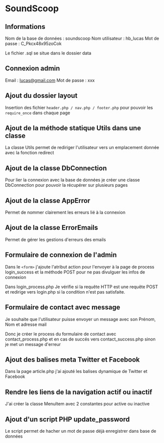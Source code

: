 # SoundScoop

## Informations
Nom de la base de données : soundscoop
Nom utilisateur : hb_lucas
Mot de passe : C_Pkcx48x95zoCok

Le fichier .sql se situe dans le dossier data

## Connexion admin
Email : lucas@gmail.com
Mot de passe : xxx

## Ajout du dossier layout
Insertion des fichier ```header.php / nav.php / footer.php``` pour pouvoir les ```require_once``` dans chaque page

## Ajout de la méthode statique Utils dans une classe
La classe Utils permet de rediriger l'utilisateur vers un emplacement donnée avec la fonction redirect

## Ajout de la classe DbConnection
Pour lier la connexion avec la base de données je créer une classe DbConnection pour pouvoir la récupérer sur plusieurs pages

## Ajout de la classe AppError
Permet de nommer clairement les erreurs lié à la connexion

## Ajout de la classe ErrorEmails
Permet de gérer les gestions d'erreurs des emails

## Formulaire de connexion de l'admin
Dans le ```<form>``` j'ajoute l'atribut action pour l'envoyer à la page de process login_success et la méthode POST pour ne pas divulguer les infos de connexion

Dans login_process.php
Je vérifie si la requête HTTP est une requête POST et redirige vers login.php si la condition n'est pas satisfaite.

## Formulaire de contact avec message
Je souhaite que l'utilisateur puisse envoyer un message avec son Prénom, Nom et adresse mail

Donc je créer le process du formulaire de contact avec contact_process.php et en cas de succés vers contact_success.php sinon je met un message d'erreur

## Ajout des balises meta Twitter et Facebook
Dans la page article.php j'ai ajouté les balises dynamique de Twitter et Facebook

## Rendre les liens de la navigation actif ou inactif
J'ai créer la classe MenuItem avec 2 constantes pour active ou inactive

## Ajout d'un script PHP update_password
Le script permet de hacher un mot de passe déjà enregistrer dans base de données
